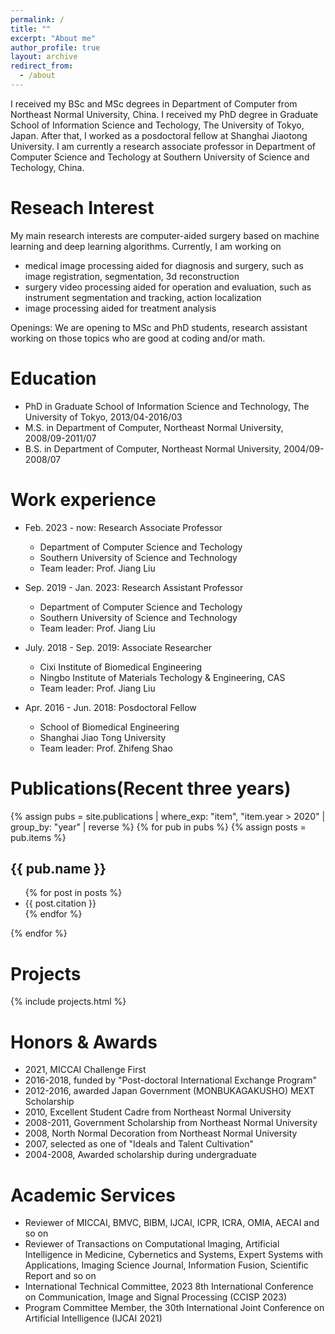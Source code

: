 ```yaml
---
permalink: /
title: ""
excerpt: "About me"
author_profile: true
layout: archive
redirect_from: 
  - /about
---
```


I received my BSc and MSc degrees in Department of Computer from Northeast Normal University, China. I received my PhD degree in Graduate School of Information Science and Techology, The University of Tokyo, Japan. After that, I worked as a posdoctoral fellow at Shanghai Jiaotong University. I am currently a research associate professor in Department of Computer Science and Techology at Southern University of Science and Techology, China.

Reseach Interest
======
My main research interests are computer-aided surgery based on machine learning and deep learning algorithms. Currently, I am working on
* medical image processing aided for diagnosis and surgery, such as image registration, segmentation, 3d reconstruction
* surgery video processing aided for operation and evaluation, such as instrument segmentation and tracking, action localization
* image processing aided for treatment analysis

Openings: We are opening to MSc and PhD students, research assistant working on those topics who are good at coding and/or math.

Education
======
* PhD  in Graduate School of Information Science and Technology, The University of Tokyo, 2013/04-2016/03
* M.S. in Department of Computer, Northeast Normal University, 2008/09-2011/07
* B.S. in Department of Computer, Northeast Normal University, 2004/09-2008/07


Work experience
======
* Feb. 2023 - now: Research Associate Professor
  * Department of Computer Science and Techology
  * Southern University of Science and Technology
  * Team leader: Prof. Jiang Liu

* Sep. 2019 - Jan. 2023: Research Assistant Professor
  * Department of Computer Science and Techology
  * Southern University of Science and Technology
  * Team leader: Prof. Jiang Liu

* July. 2018 - Sep. 2019: Associate Researcher
  * Cixi Institute of Biomedical Engineering
  * Ningbo Institute of Materials Techology & Engineering, CAS
  * Team leader: Prof. Jiang Liu

* Apr. 2016 - Jun. 2018: Posdoctoral Fellow
  * School of Biomedical Engineering
  * Shanghai Jiao Tong University
  * Team leader: Prof. Zhifeng Shao
  
Publications(Recent three years)
======
  {% assign pubs = site.publications | where_exp: "item", "item.year > 2020" | group_by: "year" | reverse %}
{% for pub in pubs %}
  {% assign posts = pub.items %}
  <h2 id="{{ year | slugify }}" class="archive__subtitle">{{ pub.name }}</h2>
  <ul>
  {% for post in posts %}
    <li>{{ post.citation }}</li>
  {% endfor %}
  </ul>
{% endfor %}
  
Projects
======
{% include projects.html %}

Honors & Awards
======
* 2021, MICCAI Challenge First
* 2016-2018, funded by "Post-doctoral International Exchange Program"
* 2012-2016, awarded Japan Government (MONBUKAGAKUSHO) MEXT Scholarship
* 2010, Excellent Student Cadre from Northeast Normal University
* 2008-2011, Government Scholarship from Northeast Normal University
* 2008, North Normal Decoration from Northeast Normal University
* 2007, selected as one of "Ideals and Talent Cultivation"
* 2004-2008, Awarded scholarship during undergraduate

Academic Services
======
* Reviewer of MICCAI, BMVC, BIBM, IJCAI, ICPR, ICRA, OMIA, AECAI and so on
* Reviewer of Transactions on Computational Imaging, Artificial Intelligence in Medicine, Cybernetics and Systems, Expert Systems with Applications, Imaging Science Journal, Information Fusion, Scientific Report and so on
* International Technical Committee, 2023 8th International Conference on Communication, Image and Signal Processing (CCISP 2023)
* Program Committee Member, the 30th International Joint Conference on Artificial Intelligence (IJCAI 2021)


